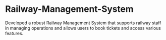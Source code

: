 # Railway-Management-System
Developed a robust Railway Management System that supports railway staff in managing operations and allows users to book tickets and access various features.
